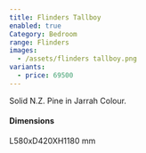 ```yaml
---
title: Flinders Tallboy
enabled: true
Category: Bedroom
range: Flinders
images:
  - /assets/flinders tallboy.png
variants:
  - price: 69500
---
```

Solid N.Z. Pine in Jarrah Colour.

#### Dimensions

L580xD420XH1180 mm
